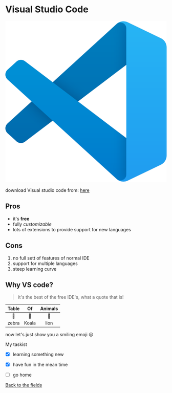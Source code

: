 <h1>Visual Studio Code</h1>

![]( vs_code_image.svg)


download Visual studio code from:
[here](https://code.visualstudio.com/download)

## Pros

 - it's **free**
 - fully *customizable*
 - lots of extensions to provide support for new languages
 
## Cons

1. no full sett of features of normal IDE
1. support for multiple languages
1. steep learning curve

## Why VS code?
 >it's the best of the free IDE's, what a quote that is!


 
 | Table       | Of           | Animals  |
 | :------------: |:-------------:| :-----:|
 | :monkey:| :elephant: | :tiger:
 | zebra  | Koala      | lion |
 
 now let's just show you a smiling emoji 
 :smiley:
 
 My taskist
 
 * [x] learning something new
 * [x] have fun in the mean time
 * [ ] go home


[Back to the fields](/1.The-Fields/)

